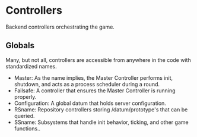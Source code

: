 # Controllers

Backend controllers orchestrating the game.

## Globals

Many, but not all, controllers are accessible from anywhere in the code with standardized names.

- Master: As the name implies, the Master Controller performs init, shutdown, and acts as a process scheduler during a round.
- Failsafe: A controller that ensures the Master Controller is running properly.
- Configuration: A global datum that holds server configuration.
- RSname: Repository controllers storing /datum/prototype's that can be queried.
- SSname: Subsystems that handle init behavior, ticking, and other game functions..
